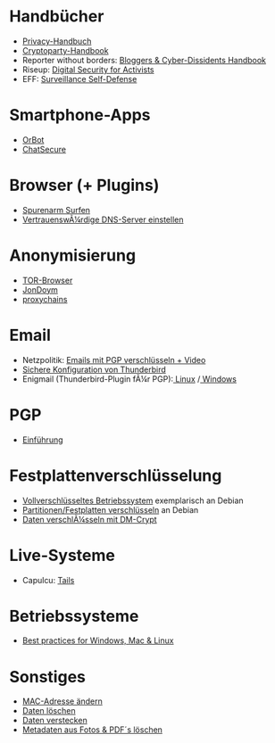 # Handbücher
+ <a href="http://anonym.to/?https://www.privacy-handbuch.de/download/privacy-handbuch.pdf">Privacy-Handbuch</a>
+ <a href="https://www.cryptoparty.in/documentation/handbook" target="_blank">Cryptoparty-Handbook</a>
+ Reporter without borders: <a href="http://www.rsf.org/IMG/pdf/Bloggers_Handbook2.pdf">Bloggers & Cyber-Dissidents Handbook</a>
+ Riseup: <a href="https://zine.riseup.ne/" target="_blank">Digital Security for Activists</a>
+ EFF: <a href="https://ssd.eff.org/" target="_blank">Surveillance Self-Defense</a>
# Smartphone-Apps
+ <a href="https://guardianproject.info/howto/browsefreely/" target="_blank">OrBot</a>
+ <a href="https://guardianproject.info/howto/chatsecurely/" target="_blank">ChatSecure</a>
# Browser (+ Plugins)
+ <a href="https://www.privacy-handbuch.de/handbuch_21.htm" target="_blank">Spurenarm Surfen</a>
+ <a href="https://www.privacy-handbuch.de/handbuch_93.htm" target="_blank">VertrauenswÃ¼rdige DNS-Server einstellen</a>
# Anonymisierung
+ <a href="https://www.privacy-handbuch.de/handbuch_24a.htm" target="_blank">TOR-Browser</a>
+ <a href="https://www.privacy-handbuch.de/handbuch_23a.htm" target="_blank">JonDoym</a>
+ <a href="https://www.privacy-handbuch.de/handbuch_24t.htm" target="_blank">proxychains</a>
# Email
+ Netzpolitik: <a href="https://netzpolitik.org/2013/anleitung-so-verschlusselt-ihr-eure-e-mails-mit-pgp/" target="_blank">Emails mit PGP verschlüsseln + Video</a>
+ <a href="https://www.privacy-handbuch.de/handbuch_31d.htm" target="_blank">Sichere Konfiguration von Thunderbird</a>
+ Enigmail (Thunderbird-Plugin fÃ¼r PGP):<a href="http://wiki.fsfw-dresden.de/doku.php?id=doku:gpg_anleitung_linux" target="_blank"> Linux</a> /<a href="http://wiki.fsfw-dresden.de/doku.php?id=doku:gpg_anleitung_windows" target="_blank"> Windows</a>
# PGP
+ <a href="http://einklich.net/anleitung/pgp2.htm" target="_blank">Einführung </a>
# Festplattenverschlüsselung
+ <a href="http://linux-gefaellt-mir.blogspot.de/2014/06/debian-gesamte-platte-mit-verschluesseltem-lvm-anleitung-der-installation-linux.html" target="_blank">Vollverschlüsseltes Betriebssystem</a> exemplarisch an Debian
+ <a href="http://www.andreas-janssen.de/cryptodisk.html" target="_blank">Partitionen/Festplatten verschlüsseln</a> an Debian
+ <a href="https://www.privacy-handbuch.de/handbuch_37a.htm" target="_blank">Daten verschlÃ¼sseln mit DM-Crypt</a>
# Live-Systeme
+ Capulcu: <a href="https://capulcu.blackblogs.org/bandi/" target="_blank">Tails</a>
# Betriebssysteme
+ <a href="https://privacy.sexy">Best practices for Windows, Mac & Linux</a>
# Sonstiges
+ <a href="http://www.easy-network.de/mac-adresse-unter-linux-aendern.html" target="_blank">MAC-Adresse ändern</a></li>
+ <a href="https://www.privacy-handbuch.de/handbuch_42.htm" target="_blank">Daten löschen</a></li>
+ <a href="https://www.privacy-handbuch.de/handbuch_41.htm" target="_blank">Daten verstecken</a></li>
+ <a href="https://www.privacy-handbuch.de/handbuch_43.htm" target="_blank">Metadaten aus Fotos & PDF´s löschen</a></li>

